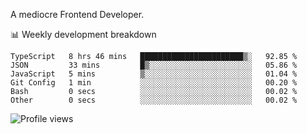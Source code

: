 A mediocre Frontend Developer.

📊 Weekly development breakdown
<!--START_SECTION:waka-->

```text
TypeScript   8 hrs 46 mins   ███████████████████████▒░   92.85 %
JSON         33 mins         █▒░░░░░░░░░░░░░░░░░░░░░░░   05.86 %
JavaScript   5 mins          ▒░░░░░░░░░░░░░░░░░░░░░░░░   01.04 %
Git Config   1 min           ░░░░░░░░░░░░░░░░░░░░░░░░░   00.20 %
Bash         0 secs          ░░░░░░░░░░░░░░░░░░░░░░░░░   00.02 %
Other        0 secs          ░░░░░░░░░░░░░░░░░░░░░░░░░   00.02 %
```

<!--END_SECTION:waka-->

<img src="https://gpvc.arturio.dev/iqbalfasri" alt="Profile views"/>
